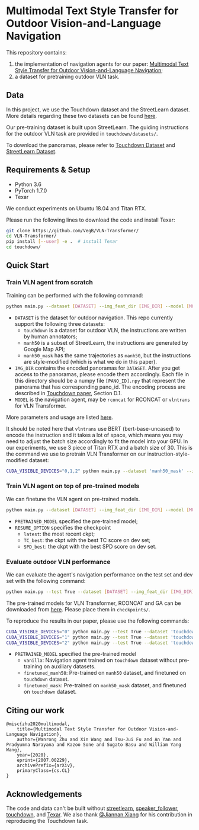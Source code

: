 # Multimodal Text Style Transfer for Outdoor Vision-and-Language Navigation

This repository contains:
1. the implementation of navigation agents for our paper: [Multimodal Text Style Transfer for Outdoor Vision-and-Language Navigation](https://arxiv.org/abs/2007.00229);
2. a dataset for pretraining outdoor VLN task.


## Data
In this project, we use the Touchdown dataset and the StreetLearn dataset. More details regarding these two datasets can be found [here](https://arxiv.org/abs/2001.03671).
 
Our pre-training dataset is built upon StreetLearn.
The guiding instructions for the outdoor VLN task are provided in ```touchdown/datasets/```.

To download the panoramas, please refer to [Touchdown Dataset](https://github.com/lil-lab/touchdown#data) and
[StreetLearn Dataset](https://sites.google.com/view/learn-navigate-cities-nips18/dataset).

## Requirements & Setup

- Python 3.6
- PyTorch 1.7.0
- Texar

We conduct experiments on Ubuntu 18.04 and Titan RTX.

Please run the following lines to download the code and install Texar:
```bash
git clone https://github.com/VegB/VLN-Transformer/
cd VLN-Transformer/
pip install [--user] -e .  # install Texar
cd touchdown/
```

## Quick Start

### Train VLN agent from scratch
Training can be performed with the following command:
```bash
python main.py --dataset [DATASET] --img_feat_dir [IMG_DIR] --model [MODEL] --exp_name [EXP_NAME]
```
- ```DATASET``` is the dataset for outdoor navigation. This repo currently support the following three datasets:
    - ```touchdown``` is a dataset for outdoor VLN, the instructions are written by human annotators;
    - ```manh50``` is a subset of StreetLearn, the instructions are generated by Google Map API;
    - ```manh50_mask``` has the same trajectories as ```manh50```, but the instructions are style-modified (which is what we do in this paper).
- ```IMG_DIR``` contains the encoded panoramas for ```DATASET```. After you get access to the panoramas, please encode them accordingly.
Each file in this directory should be a numpy file ```[PANO_ID].npy``` that represent the panorama that has corresponding pano_id. 
The encoding process are described in [Touchdown paper](https://arxiv.org/pdf/1811.12354.pdf), Section D.1.
- ```MODEL``` is the navigation agent, may be ```rconcat``` for RCONCAT or ```vlntrans``` for VLN Transformer.

More parameters and usage are listed [here](https://github.com/VegB/VLN-Transformer/blob/master/touchdown/main.py#L13).

It should be noted here that ```vlntrans``` use BERT (bert-base-uncased) to encode the instruction and it takes a lot of space, 
which means you may need to adjust the batch size accordingly to fit the model into your GPU. 
In our experiments, we use 3 piece of Titan RTX and a batch size of 30. 
This is the command we use to pretrain VLN Transformer on our instruction-style-modified dataset:
```bash
CUDA_VISIBLE_DEVICES="0,1,2" python main.py --dataset 'manh50_mask' --img_feat_dir '/data/manh50_features_mean/' --model 'vlntrans' --batch_size 30 --max_num_epochs 15 --exp_name 'pretrain_mask'
```

### Train VLN agent on top of pre-trained models
We can finetune the VLN agent on pre-trained models.
```bash
python main.py --dataset [DATASET] --img_feat_dir [IMG_DIR] --model [MODEL] --resume_from [PRETRAINED_MODEL] --resume [RESUME_OPTION]
```
- ```PRETRAINED_MODEL``` specified the pre-trained model;
- ```RESUME_OPTION``` specifies the checkpoint
    - ```latest```: the most recent ckpt;
    - ```TC_best```: the ckpt with the best TC score on dev set;
    - ```SPD_best```: the ckpt with the best SPD score on dev set.

### Evaluate outdoor VLN performance
We can evaluate the agent's navigation performance on the test set and dev set with the following command:
```bash
python main.py --test True --dataset [DATASET] --img_feat_dir [IMG_DIR] --model [MODEL] --resume_from [PRETRAINED_MODEL] --resume [RESUME_OPTION] --CLS [True/False] --DTW [True/False]
```

The pre-trained models for VLN Transformer, RCONCAT and GA can be downloaded 
from [here](https://github.com/VegB/VLN-Transformer/blob/master/touchdown/checkpoints/).
Please place them in ```checkpoints/```.

To reproduce the results in our paper, please use the following commands:
```bash
CUDA_VISIBLE_DEVICES="0" python main.py --test True --dataset 'touchdown' --img_feat_dir [IMG_DIR] --model 'rconcat' --resume_from [PRETRAINED_MODEL] --resume 'TC_best' --CLS True --DTW True
CUDA_VISIBLE_DEVICES="1" python main.py --test True --dataset 'touchdown' --img_feat_dir [IMG_DIR] --model 'ga' --resume_from [PRETRAINED_MODEL] --resume 'TC_best' --CLS True --DTW True
CUDA_VISIBLE_DEVICES="2" python main.py --test True --dataset 'touchdown' --img_feat_dir [IMG_DIR] --model 'vlntrans' --batch_size 30 --resume_from [PRETRAINED_MODEL] --resume 'TC_best' --CLS True --DTW True
```
- ```PRETRAINED_MODEL``` specified the pre-trained model
    - ```vanilla```: Navigation agent trained on ```touchdown``` dataset without pre-training on auxiliary datasets.
    - ```finetuned_manh50```: Pre-trained on ```manh50``` dataset, and finetuned on ```touchdown``` dataset.
    - ```finetuned_mask```: Pre-trained on ```manh50_mask``` dataset, and finetuned on ```touchdown``` dataset.

## Citing our work
```
@misc{zhu2020multimodal,
    title={Multimodal Text Style Transfer for Outdoor Vision-and-Language Navigation},
    author={Wanrong Zhu and Xin Wang and Tsu-Jui Fu and An Yan and Pradyumna Narayana and Kazoo Sone and Sugato Basu and William Yang Wang},
    year={2020},
    eprint={2007.00229},
    archivePrefix={arXiv},
    primaryClass={cs.CL}
}
```

## Acknowledgements

The code and data can't be built without [streetlearn](https://github.com/deepmind/streetlearn), 
[speaker_follower](https://github.com/ronghanghu/speaker_follower),
[touchdown](https://github.com/lil-lab/touchdown),
and [Texar](https://github.com/asyml/texar-pytorch).
We also thank [@Jiannan Xiang](https://github.com/szxiangjn) for his contribution in reproducing the Touchdown task.
